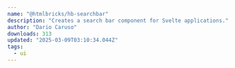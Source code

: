 ```yaml
---
name: "@htmlbricks/hb-searchbar"
description: "Creates a search bar component for Svelte applications."
author: "Dario Caruso"
downloads: 313
updated: "2025-03-09T03:10:34.044Z"
tags: 
  - ui
---
```

